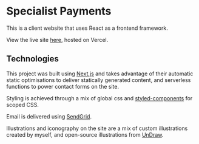 # Specialist Payments

This is a client website that uses React as a frontend framework.

View the live site [here](https://specialistpayments.com), hosted on Vercel.

## Technologies

This project was built using [Next.js](https://nextjs.org/) and takes advantage of their automatic static optimisations to deliver statically generated content, and serverless functions to power contact forms on the site.

Styling is achieved through a mix of global css and [styled-components](https://styled-components.com/) for scoped CSS.

Email is delivered using [SendGrid](https://sendgrid.com/).

Illustrations and iconography on the site are a mix of custom illustrations created by myself, and open-source illustrations from [UnDraw](https://undraw.co/).

